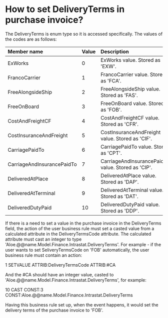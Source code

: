 # How to set DeliveryTerms in purchase invoice?

The DeliveryTerms is enum type so it is accessed specifically. The values of the codes are as follows:

|Member name|Value|Description
|:-----|:-----|:-----
|ExWorks|0|ExWorks value. Stored as 'EXW'.
|FrancoCarrier|1|FrancoCarrier value. Stored as 'FCA'.
|FreeAlongsideShip|2|FreeAlongsideShip value. Stored as 'FAS'.
|FreeOnBoard|3|FreeOnBoard value. Stored as 'FOB'.
|CostAndFreightCF|4|CostAndFreightCF value. Stored as 'CFR'.
|CostInsuranceAndFreight|5|CostInsuranceAndFreight value. Stored as 'CIF'.
|CarriagePaidTo|6|CarriagePaidTo value. Stored as 'CPT'.
|CarriageAndInsurancePaidTo|7|CarriageAndInsurancePaidTo value. Stored as 'CIP'.
|DeliveredAtPlace|8|DeliveredAtPlace value. Stored as 'DAP'.
|DeliveredAtTerminal|9|DeliveredAtTerminal value. Stored as 'DAT'.
|DeliveredDutyPaid|10|DeliveredDutyPaid value. Stored as 'DDP'.


If there is a need to set a value in the purchase invoice in the DeliveryTerms field, the action of the user business rule must set a casted value from a calculated attribute in the DeliveryTermsCode attribute. The calculated attribute must cast an integer to type <br>
'Aloe.@@name.Model.Finance.Intrastat.DeliveryTerms'. For example - if the user wants to set SeliveryTermsCode on 'FOB' automatically, the user business rule must contain an action:

1 SETVALUE ATTRIB:DeliveryTermsCode ATTRIB:#CA

And the #CA should have an integer value, casted to 'Aloe.@@name.Model.Finance.Intrastat.DeliveryTerms', for example:

10 CAST CONST:3 CONST:Aloe.@@name.Model.Finance.Intrastat.DeliveryTerms

Having this business rule set up, when the event happens, it would set the delivery terms of the purchase invoice to 'FOB'.
